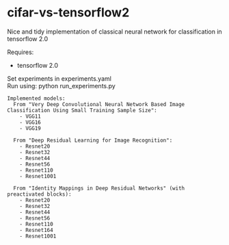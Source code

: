 # cifar-vs-tensorflow2
Nice and tidy implementation of classical neural network for classification in tensorflow 2.0

Requires:
- tensorflow 2.0

Set experiments in experiments.yaml \
Run using: python run_experiments.py

```
Implemented models:
  From "Very Deep Convolutional Neural Network Based Image Classification Using Small Training Sample Size":
    - VGG11
    - VGG16
    - VGG19

  From "Deep Residual Learning for Image Recognition":
    - Resnet20
    - Resnet32
    - Resnet44
    - Resnet56
    - Resnet110
    - Resnet1001

  From "Identity Mappings in Deep Residual Networks" (with preactivated blocks):
    - Resnet20
    - Resnet32
    - Resnet44
    - Resnet56
    - Resnet110
    - Resnet164
    - Resnet1001
```
